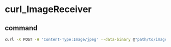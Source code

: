 # curl_ImageReceiver

## command

```bash
curl -X POST -H 'Content-Type:Image/jpeg' --data-binary @"path/to/image" http://localhost:5000
```
